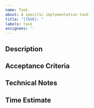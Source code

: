 ```yaml
---
name: Task
about: A specific implementation task
title: "[TASK]: "
labels: task
assignees: ''
---
```


## Description
<!-- Describe the task in detail -->

## Acceptance Criteria
<!-- List specific criteria that must be met for this task to be complete -->

## Technical Notes
<!-- Any technical guidance or references that might help -->

## Time Estimate
<!-- Estimated time to complete this task -->
